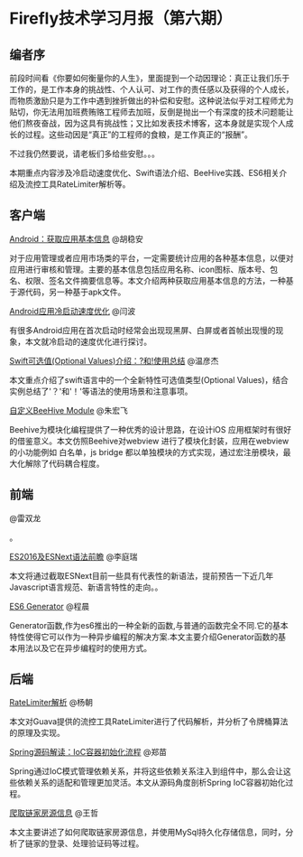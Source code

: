 # Firefly技术学习月报（第六期）

## 编者序

前段时间看《你要如何衡量你的人生》，里面提到一个动因理论：真正让我们乐于工作的，是工作本身的挑战性、个人认可、对工作的责任感以及获得的个人成长，而物质激励只是为工作中遇到挫折做出的补偿和安慰。这种说法似乎对工程师尤为贴切，你无法用加班费贿赂工程师去加班，反倒是抛出一个有深度的技术问题能让他们熬夜奋战，因为这具有挑战性；又比如发表技术博客，这本身就是实现个人成长的过程。这些动因是“真正”的工程师的食粮，是工作真正的“报酬”。

不过我仍然要说，请老板们多给些安慰。。。

本期重点内容涉及冷启动速度优化、Swift语法介绍、BeeHive实践、ES6相关介绍及流控工具RateLimiter解析等。

## 客户端

[Android：获取应用基本信息](http://blog.csdn.net/qq309909897/article/details/70186666) @胡稳安
  
  对于应用管理或者应用市场类的平台，一定需要统计应用的各种基本信息，以便对应用进行审核和管理。主要的基本信息包括应用名称、icon图标、版本号、包名、权限、签名文件摘要信息等。本文介绍两种获取应用基本信息的方法，一种基于源代码，另一种基于apk文件。

[Android应用冷启动速度优化](https://github.com/yanbo200303/studynotes/blob/master/Android%E5%BA%94%E7%94%A8%E5%86%B7%E5%90%AF%E5%8A%A8%E9%80%9F%E5%BA%A6%E4%BC%98%E5%8C%96.md) @闫波
  
  有很多Android应用在首次启动时经常会出现现黑屏、白屏或者首帧出现慢的现象，本文就冷启动的速度优化进行探讨。

[Swift可选值(Optional Values)介绍：?和!使用总结](http://www.jianshu.com/p/7a320ebaaecb) @温彦杰
  
  本文重点介绍了swift语言中的一个全新特性可选值类型(Optional Values)，结合实例总结了'？'和'！'等语法的使用场景和注意事项。

[自定义BeeHive Module](http://www.jianshu.com/p/f8316a5a9663) @朱宏飞
  
  Beehive为模块化编程提供了一种优秀的设计思路，在设计iOS 应用框架时有很好的借鉴意义。本文仿照Beehive对webview 进行了模块化封装，应用在webview 的小功能例如 白名单，js bridge 都以单独模块的方式实现，通过宏注册模块，最大化解除了代码耦合程度。

## 前端

[]() @雷双龙
  
  。

[ES2016及ESNext语法前瞻](https://github.com/BinaryDevil/Post2Share/blob/master/Technical/ESNext.md?from=singlemessage&isappinstalled=0) @李庭瑞
  
  本文将通过截取ESNext目前一些具有代表性的新语法，提前预告一下近几年Javascript语言规范、新语言特性的走向。。

[ES6 Generator](https://github.com/ToBeNumerOne/blog/blob/master/generator.md) @程晨
  
  Generator函数,作为es6推出的一种全新的函数,与普通的函数完全不同.它的基本特性使得它可以作为一种异步编程的解决方案.本文主要介绍Generator函数的基本用法以及它在异步编程时的使用方式。

## 后端

[RateLimiter解析](https://github.com/gulfer/gulfer.github.io/blob/master/RateLimiter.md) @杨朝
  
  本文对Guava提供的流控工具RateLimiter进行了代码解析，并分析了令牌桶算法的原理及实现。

[Spring源码解读：IoC容器初始化流程](https://github.com/ZmRepo/ZmRepo.github.io/blob/master/Spring%E6%BA%90%E7%A0%81%E8%A7%A3%E8%AF%BB%EF%BC%9AIoC%E5%AE%B9%E5%99%A8%E5%88%9D%E5%A7%8B%E5%8C%96%E6%B5%81%E7%A8%8B.md) @郑苗
  
  Spring通过IoC模式管理依赖关系，并将这些依赖关系注入到组件中，那么会让这些依赖关系的适配和管理更加灵活。本文从源码角度剖析Spring IoC容器初始化过程。
  
[爬取链家房源信息](https://wangzzzz.github.io/html/6/index.html) @王哲
  
  本文主要讲述了如何爬取链家房源信息，并使用MySql持久化存储信息，同时，分析了链家的登录、处理验证码等过程。


